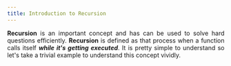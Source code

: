 ```yaml
---
title: Introduction to Recursion
---
```


<div style="text-align: justify">
  <b>Recursion</b> is an important concept and has can be used to solve hard questions efficiently. <b>Recursion</b> is defined as that process when a function calls itself <b><em>while it's getting executed</em></b>. It is pretty simple to understand so let's take a trivial example to understand this concept vividly.
</div>
